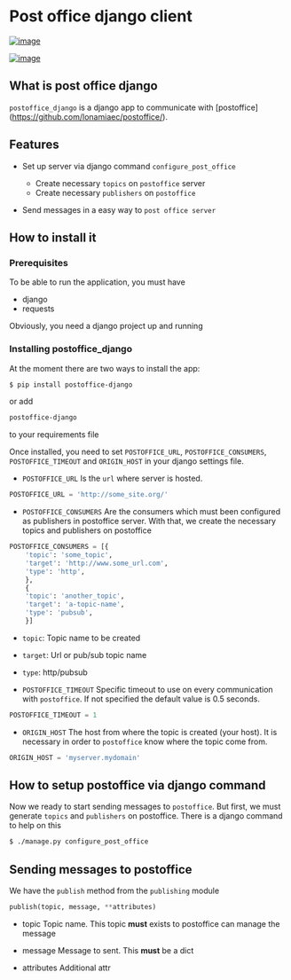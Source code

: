 # Post office django client

[![image](https://circleci.com/gh/mercadona/postoffice_django/tree/master.svg?style=svg)](https://circleci.com/gh/mercadona/postoffice_django/tree/master)

[![image](https://badge.fury.io/py/postoffice-django.svg)](https://badge.fury.io/py/postoffice-django)

## What is post office django

`postoffice_django` is a django app to
communicate with
\[postoffice\](<https://github.com/lonamiaec/postoffice/>).

## Features

- Set up server via django command
`configure_post_office`
  - Create necessary `topics` on
  `postoffice` server
  - Create necessary `publishers`
  on `postoffice`

- Send messages in a easy way to `post office
server`

## How to install it

### Prerequisites

To be able to run the application, you must have

  - django
  - requests

Obviously, you need a django project up and running

### Installing postoffice_django

At the moment there are two ways to install the app:

``` bash
$ pip install postoffice-django
```

or add

``` txt
postoffice-django
```

to your requirements file

Once installed, you need to set
`POSTOFFICE_URL`, `POSTOFFICE_CONSUMERS`, `POSTOFFICE_TIMEOUT` and `ORIGIN_HOST` in your django settings file.

  - `POSTOFFICE_URL`
    Is the `url` where server is hosted.


```python
POSTOFFICE_URL = 'http://some_site.org/'
```

  - `POSTOFFICE_CONSUMERS`
    Are the consumers which must been configured as publishers in
    postoffice server. With that, we create the necessary topics and
    publishers on postoffice


```python
POSTOFFICE_CONSUMERS = [{
    'topic': 'some_topic',
    'target': 'http://www.some_url.com',
    'type': 'http',
    },
    {
    'topic': 'another_topic',
    'target': 'a-topic-name',
    'type': 'pubsub',
    }]
```

  - `topic`:
    Topic name to be created

  - `target`:
    Url or pub/sub topic name

  - `type`:
    http/pubsub

  - `POSTOFFICE_TIMEOUT`
    Specific timeout to use on every communication with
    `postoffice`. If not specified the
    default value is 0.5 seconds.

```python
POSTOFFICE_TIMEOUT = 1
```

  - `ORIGIN_HOST`
    The host from where the topic is created (your host).  It is necessary in order to `postoffice` know where the topic come from.

```python
ORIGIN_HOST = 'myserver.mydomain'
```

## How to setup postoffice via django command

Now we ready to start sending messages to
`postoffice`. But first, we must generate
`topics` and
`publishers` on postoffice. There is a
django command to help on this


``` bash
$ ./manage.py configure_post_office
```


## Sending messages to postoffice

We have the
`publish` method from the
`publishing` module

``` python
publish(topic, message, **attributes)
```

  - topic
    Topic name. This topic **must** exists to postoffice can manage the
    message

  - message
    Message to sent. This **must** be a dict

  - attributes
    Additional attr
